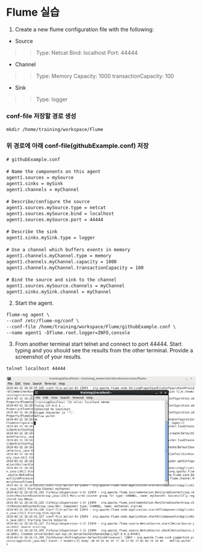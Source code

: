 # Flume 실습
1. Create a new flume configuration file with the following:
- Source
>> Type: Netcat
>> Bind: localhost
>> Port: 44444
- Channel
>> Type: Memory
>> Capacity: 1000
>> transactionCapacity: 100
- Sink
>> Type: logger

### conf-file 저장할 경로 생성
```
mkdir /home/training/workspace/Flume
```

### 위 경로에 아래 conf-file(githubExample.conf) 저장
```
# githubExample.conf

# Name the components on this agent
agent1.sources = mySource
agent1.sinks = mySink
agent1.channels = myChannel

# Describe/configure the source
agent1.sources.mySource.type = netcat
agent1.sources.mySource.bind = localhost
agent1.sources.mySource.port = 44444

# Describe the sink
agent1.sinks.mySink.type = logger

# Use a channel which buffers events in memory
agent1.channels.myChannel.type = memory
agent1.channels.myChannel.capacity = 1000
agent1.channels.myChannel.transactionCapacity = 100

# Bind the source and sink to the channel
agent1.sources.mySource.channels = myChannel
agent1.sinks.mySink.channel = myChannel
```

2. Start the agent.
```
flume-ng agent \
--conf /etc/flume-ng/conf \
--conf-file /home/training/workspace/Flume/githubExample.conf \
--name agent1 -Dflume.root.logger=INFO,console
```

3. From another terminal start telnet and connect to port 44444. Start typing and you should see the
results from the other terminal. Provide a screenshot of your results.
```
telnet localhost 44444
```
![1_screenshot](./screenshot.PNG)